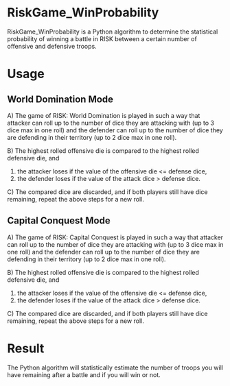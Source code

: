# RiskGame_WinProbability

RiskGame_WinProbability is a Python algorithm to determine the statistical probability of winning a battle in RISK between a certain number of offensive and defensive troops.

# Usage

## World Domination Mode

A) The game of RISK: World Domination is played in such a way that attacker can roll up to the number of dice they are attacking with (up to 3 dice max in one roll) and the defender can roll up to the number of dice they are defending in their territory (up to 2 dice max in one roll).

B) The highest rolled offensive die is compared to the highest rolled defensive die, and
   1. the attacker loses if the value of the offensive die <= defense dice,
   2. the defender loses if the value of the attack dice > defense dice.

C) The compared dice are discarded, and if both players still have dice remaining, repeat the above steps for a new roll.

## Capital Conquest Mode

A) The game of RISK: Capital Conquest is played in such a way that attacker can roll up to the number of dice they are attacking with (up to 3 dice max in one roll) and the defender can roll up to the number of dice they are defending in their territory (up to 2 dice max in one roll).

B) The highest rolled offensive die is compared to the highest rolled defensive die, and
   1. the attacker loses if the value of the offensive die <= defense dice,
   2. the defender loses if the value of the attack dice > defense dice.

C) The compared dice are discarded, and if both players still have dice remaining, repeat the above steps for a new roll.

# Result
 
The Python algorithm will statistically estimate the number of troops you will have remaining after a battle and if you will win or not.
